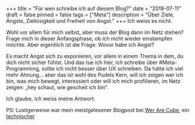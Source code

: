 +++
title = "Für wen schreibe ich auf diesem Blog?"
date = "2019-07-11"
draft = false
pinned = false
tags = ["Meta"]
description = "Über Ziele, Ängste, Ziellosigkeit und Freiheit von Angst."
+++
Ich weiss es nicht.

Wohl vor allem für mich selbst, aber muss der Blog dann im Netz stehen? Frage mich in dieser Anfangsphase, ob ich nicht wieder einstampfen möchte. Aber eigentlich ist die Frage: Wovor habe ich Angst?

Es macht Angst sich zu exponieren, vor allem in einem Thema in dem, du dich nicht sicher fühlst. Und das tue ich hier, ich schreibe über #Meta-Programming, sollte ich nicht besser über UX schreiben. Da hätte ich viel mehr Ahnung... aber das ist wohl des Pudels Kern, will ich zeigen wer ich bin, was mich bewegt, interessiert oder will ich mich profilieren, im Netz zeigen: „hey schaut, wie gescheit ich bin“.

Ich glaube, ich weiss meine Antwort.

PS: Lustigerweise war mein meistgelesener Blogpost bei [Wer Are Cube](https://www.wearecube.ch), ein [technischer](https://www.wearecube.ch/how-to-do-responsive-optout-by-setting-the-view-port-with-javascript-or-ruby-on-rails/)
